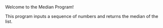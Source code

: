 Welcome to the Median Program!

This program inputs a sequence of numbers and returns the median of the list.